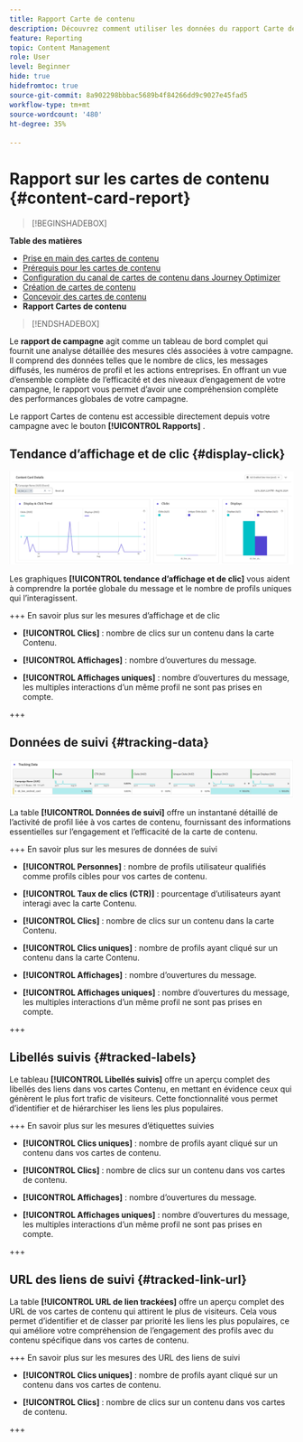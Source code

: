 ```yaml
---
title: Rapport Carte de contenu
description: Découvrez comment utiliser les données du rapport Carte de contenu
feature: Reporting
topic: Content Management
role: User
level: Beginner
hide: true
hidefromtoc: true
source-git-commit: 8a902298bbbac5689b4f84266dd9c9027e45fad5
workflow-type: tm+mt
source-wordcount: '480'
ht-degree: 35%

---
```


# Rapport sur les cartes de contenu {#content-card-report}

>[!BEGINSHADEBOX]

**Table des matières**

* [Prise en main des cartes de contenu](get-started-content-card.md)
* [Prérequis pour les cartes de contenu](content-card-configuration-prereq.md)
* [Configuration du canal de cartes de contenu dans Journey Optimizer](content-card-configuration.md)
* [Création de cartes de contenu](create-content-card.md)
* [Concevoir des cartes de contenu](design-content-card.md)
* **Rapport Cartes de contenu**

>[!ENDSHADEBOX]

Le **rapport de campagne** agit comme un tableau de bord complet qui fournit une analyse détaillée des mesures clés associées à votre campagne. Il comprend des données telles que le nombre de clics, les messages diffusés, les numéros de profil et les actions entreprises. En offrant un vue d’ensemble complète de l’efficacité et des niveaux d’engagement de votre campagne, le rapport vous permet d’avoir une compréhension complète des performances globales de votre campagne.

Le rapport Cartes de contenu est accessible directement depuis votre campagne avec le bouton **[!UICONTROL Rapports]** .

## Tendance d’affichage et de clic {#display-click}

![](assets/content-card-report-1.png)

Les graphiques **[!UICONTROL tendance d’affichage et de clic]** vous aident à comprendre la portée globale du message et le nombre de profils uniques qui l’interagissent.

+++ En savoir plus sur les mesures d’affichage et de clic

* **[!UICONTROL Clics]** : nombre de clics sur un contenu dans la carte Contenu.

* **[!UICONTROL Affichages]** : nombre d’ouvertures du message.

* **[!UICONTROL Affichages uniques]** : nombre dʼouvertures du message, les multiples interactions dʼun même profil ne sont pas prises en compte.

+++

## Données de suivi {#tracking-data}

![](assets/content-card-report-2.png)

La table **[!UICONTROL Données de suivi]** offre un instantané détaillé de l’activité de profil liée à vos cartes de contenu, fournissant des informations essentielles sur l’engagement et l’efficacité de la carte de contenu.

+++ En savoir plus sur les mesures de données de suivi

* **[!UICONTROL Personnes]** : nombre de profils utilisateur qualifiés comme profils cibles pour vos cartes de contenu.

* **[!UICONTROL Taux de clics (CTR)]** : pourcentage d’utilisateurs ayant interagi avec la carte Contenu.

* **[!UICONTROL Clics]** : nombre de clics sur un contenu dans la carte Contenu.

* **[!UICONTROL Clics uniques]** : nombre de profils ayant cliqué sur un contenu dans la carte Contenu.

* **[!UICONTROL Affichages]** : nombre d’ouvertures du message.

* **[!UICONTROL Affichages uniques]** : nombre dʼouvertures du message, les multiples interactions dʼun même profil ne sont pas prises en compte.

+++

## Libellés suivis {#tracked-labels}

Le tableau **[!UICONTROL Libellés suivis]** offre un aperçu complet des libellés des liens dans vos cartes Contenu, en mettant en évidence ceux qui génèrent le plus fort trafic de visiteurs. Cette fonctionnalité vous permet d’identifier et de hiérarchiser les liens les plus populaires.

+++ En savoir plus sur les mesures d’étiquettes suivies

* **[!UICONTROL Clics uniques]** : nombre de profils ayant cliqué sur un contenu dans vos cartes de contenu.

* **[!UICONTROL Clics]** : nombre de clics sur un contenu dans vos cartes de contenu.

* **[!UICONTROL Affichages]** : nombre d’ouvertures du message.

* **[!UICONTROL Affichages uniques]** : nombre dʼouvertures du message, les multiples interactions dʼun même profil ne sont pas prises en compte.

+++

## URL des liens de suivi {#tracked-link-url}

La table **[!UICONTROL URL de lien trackées]** offre un aperçu complet des URL de vos cartes de contenu qui attirent le plus de visiteurs. Cela vous permet d’identifier et de classer par priorité les liens les plus populaires, ce qui améliore votre compréhension de l’engagement des profils avec du contenu spécifique dans vos cartes de contenu.

+++ En savoir plus sur les mesures des URL des liens de suivi

* **[!UICONTROL Clics uniques]** : nombre de profils ayant cliqué sur un contenu dans vos cartes de contenu.

* **[!UICONTROL Clics]** : nombre de clics sur un contenu dans vos cartes de contenu.

+++
